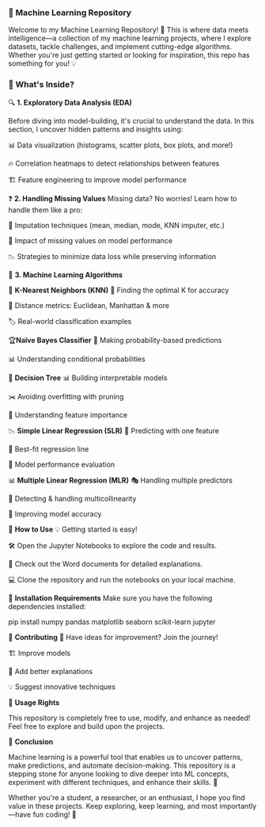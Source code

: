 ### 🚀 Machine Learning Repository

Welcome to my Machine Learning Repository! 🎯 This is where data meets intelligence—a collection of my machine learning projects, where I explore datasets, tackle challenges, and implement cutting-edge algorithms. Whether you're just getting started or looking for inspiration, this repo has something for you! 💡

### 📌 What's Inside?

🔍 **1. Exploratory Data Analysis (EDA)**

  Before diving into model-building, it's crucial to understand the data. In this section, I uncover hidden patterns and insights using:

  📊 Data visualization (histograms, scatter plots, box plots, and more!)

  🔥 Correlation heatmaps to detect relationships between features

  🏗️ Feature engineering to improve model performance

❓ **2. Handling Missing Values**
  Missing data? No worries! Learn how to handle them like a pro:

  🔄 Imputation techniques (mean, median, mode, KNN imputer, etc.)

  🧐 Impact of missing values on model performance
 
  📉 Strategies to minimize data loss while preserving information


🤖 **3. Machine Learning Algorithms**

🎯 **K-Nearest Neighbors (KNN)**
📌 Finding the optimal K for accuracy

📏 Distance metrics: Euclidean, Manhattan & more

🏷️ Real-world classification examples


🏆**Naïve Bayes Classifier**
🎲 Making probability-based predictions

📊 Understanding conditional probabilities


🌳 **Decision Tree**
📊 Building interpretable models

✂️ Avoiding overfitting with pruning

🧐 Understanding feature importance


📉 **Simple Linear Regression (SLR)**
🔢 Predicting with one feature

📏 Best-fit regression line

🏅 Model performance evaluation


📊 **Multiple Linear Regression (MLR)**
🎭 Handling multiple predictors

🚨 Detecting & handling multicollinearity

🎯 Improving model accuracy


🎯 **How to Use**
💡 Getting started is easy!

🛠️ Open the Jupyter Notebooks to explore the code and results.

📄 Check out the Word documents for detailed explanations.

💻 Clone the repository and run the notebooks on your local machine.


🔧 **Installation Requirements**
Make sure you have the following dependencies installed:

pip install numpy pandas matplotlib seaborn scikit-learn jupyter


🤝 **Contributing**
🚀 Have ideas for improvement? Join the journey!

🏗️ Improve models

📝 Add better explanations

💡 Suggest innovative techniques


📜 **Usage Rights**

This repository is completely free to use, modify, and enhance as needed! Feel free to explore and build upon the projects.


🌟 **Conclusion**

Machine learning is a powerful tool that enables us to uncover patterns, make predictions, and automate decision-making. This repository is a stepping stone for anyone looking to dive deeper into ML concepts, experiment with different techniques, and enhance their skills. 🚀

Whether you're a student, a researcher, or an enthusiast, I hope you find value in these projects. Keep exploring, keep learning, and most importantly—have fun coding! 🎉


